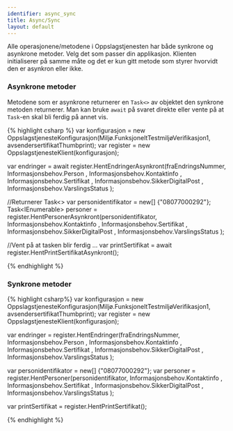 ```yaml
---
identifier: async_sync
title: Async/Sync
layout: default
---
```


Alle operasjonene/metodene i Oppslagstjenesten har både synkrone og asynkrone metoder. Velg det som passer din applikasjon. Klienten initialiserer på samme måte og det er kun gitt metode som styrer hvorvidt den er asynkron eller ikke.

### Asynkrone metoder

Metodene som er asynkrone returnerer en `Task<>` av objektet den synkrone metoden returnerer. Man kan bruke  `await` på svaret direkte eller vente på at `Task`-en skal bli ferdig på annet vis. 

{% highlight csharp %}
var konfigurasjon = new OppslagstjenesteKonfigurasjon(Miljø.FunksjoneltTestmiljøVerifikasjon1, avsendersertifikatThumbprint);
var register = new OppslagstjenesteKlient(konfigurasjon);

var endringer = await register.HentEndringerAsynkront(fraEndringsNummer,
	Informasjonsbehov.Person ,
	Informasjonsbehov.Kontaktinfo ,
	Informasjonsbehov.Sertifikat ,
	Informasjonsbehov.SikkerDigitalPost ,
	Informasjonsbehov.VarslingsStatus
	);

//Returnerer Task<> 
var personidentifikator = new[] {"08077000292"};
Task<IEnumerable<Person>> personer = register.HentPersonerAsynkront(personidentifikator,
    Informasjonsbehov.Kontaktinfo ,
    Informasjonsbehov.Sertifikat ,
    Informasjonsbehov.SikkerDigitalPost ,
    Informasjonsbehov.VarslingsStatus
    );

//Vent på at tasken blir ferdig …
var printSertifikat = await register.HentPrintSertifikatAsynkront();

{% endhighlight %}

### Synkrone metoder

{% highlight csharp%}
var konfigurasjon = new OppslagstjenesteKonfigurasjon(Miljø.FunksjoneltTestmiljøVerifikasjon1, avsendersertifikatThumbprint);
var register = new OppslagstjenesteKlient(konfigurasjon);

var endringer = register.HentEndringer(fraEndringsNummer,
	Informasjonsbehov.Person ,
	Informasjonsbehov.Kontaktinfo ,
	Informasjonsbehov.Sertifikat ,
	Informasjonsbehov.SikkerDigitalPost ,
	Informasjonsbehov.VarslingsStatus
	);

var personidentifikator = new[] {"08077000292"};
var personer = register.HentPersoner(personidentifikator,
    Informasjonsbehov.Kontaktinfo ,
    Informasjonsbehov.Sertifikat ,
    Informasjonsbehov.SikkerDigitalPost ,
    Informasjonsbehov.VarslingsStatus
    );

var printSertifikat = register.HentPrintSertifikat();

{% endhighlight %}